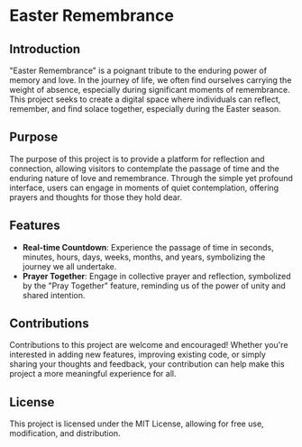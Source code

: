 # Easter Remembrance

## Introduction
"Easter Remembrance" is a poignant tribute to the enduring power of memory and love. In the journey of life, we often find ourselves carrying the weight of absence, especially during significant moments of remembrance. This project seeks to create a digital space where individuals can reflect, remember, and find solace together, especially during the Easter season.

## Purpose
The purpose of this project is to provide a platform for reflection and connection, allowing visitors to contemplate the passage of time and the enduring nature of love and remembrance. Through the simple yet profound interface, users can engage in moments of quiet contemplation, offering prayers and thoughts for those they hold dear.

## Features
- **Real-time Countdown**: Experience the passage of time in seconds, minutes, hours, days, weeks, months, and years, symbolizing the journey we all undertake.
- **Prayer Together**: Engage in collective prayer and reflection, symbolized by the "Pray Together" feature, reminding us of the power of unity and shared intention.


## Contributions
Contributions to this project are welcome and encouraged! Whether you're interested in adding new features, improving existing code, or simply sharing your thoughts and feedback, your contribution can help make this project a more meaningful experience for all.

## License
This project is licensed under the MIT License, allowing for free use, modification, and distribution.
